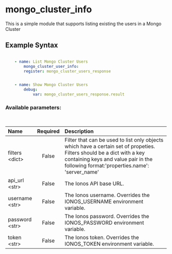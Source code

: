 # mongo_cluster_info

This is a simple module that supports listing existing the users in a Mongo Cluster

## Example Syntax


```yaml

    - name: List Mongo Cluster Users
        mongo_cluster_user_info:
        register: mongo_cluster_users_response


    - name: Show Mongo Cluster Users
        debug:
            var: mongo_cluster_users_response.result

```
### Available parameters:
&nbsp;

| Name | Required | Description |
| :--- | :---: | :--- |
| filters<br /><span>\<dict\></span> | False | Filter that can be used to list only objects which have a certain set of propeties. Filters should be a dict with a key containing keys and value pair in the following format:'properties.name': 'server_name' |
| api_url<br /><span>\<str\></span> | False | The Ionos API base URL. |
| username<br /><span>\<str\></span> | False | The Ionos username. Overrides the IONOS_USERNAME environment variable. |
| password<br /><span>\<str\></span> | False | The Ionos password. Overrides the IONOS_PASSWORD environment variable. |
| token<br /><span>\<str\></span> | False | The Ionos token. Overrides the IONOS_TOKEN environment variable. |
